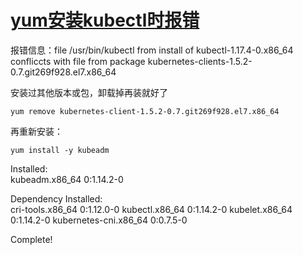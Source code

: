 # [yum安装kubectl时报错](https://www.cnblogs.com/peteremperor/p/12493677.html)

报错信息：file /usr/bin/kubectl from install of kubectl-1.17.4-0.x86\_64 confliccts with file from package kubernetes-clients-1.5.2-0.7.git269f928.el7.x86\_64

安装过其他版本或包，卸载掉再装就好了

```
yum remove kubernetes-client-1.5.2-0.7.git269f928.el7.x86_64
```

再重新安装：

```
yum install -y kubeadm
```

Installed:  
kubeadm.x86\_64 0:1.14.2-0

Dependency Installed:  
cri-tools.x86\_64 0:1.12.0-0 kubectl.x86\_64 0:1.14.2-0 kubelet.x86\_64 0:1.14.2-0 kubernetes-cni.x86\_64 0:0.7.5-0

Complete!

